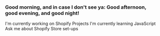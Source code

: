 ### Good morning, and in case I don't see ya: Good afternoon, good evening, and good night!


I'm currently working on Shopify Projects
I'm currently learning JavaScript
Ask me about Shopify Store set-ups
